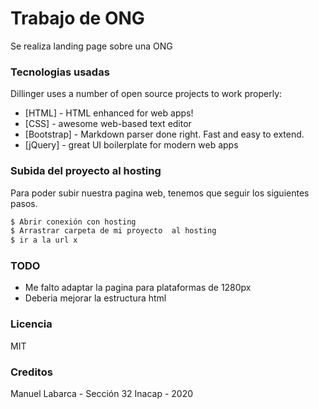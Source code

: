 # Trabajo de ONG

Se realiza landing page sobre una ONG

### Tecnologias usadas

Dillinger uses a number of open source projects to work properly:

* [HTML] - HTML enhanced for web apps!
* [CSS] - awesome web-based text editor
* [Bootstrap] - Markdown parser done right. Fast and easy to extend.
* [jQuery] - great UI boilerplate for modern web apps


### Subida del proyecto al hosting

Para poder subir nuestra pagina web, tenemos que seguir los siguientes pasos.

```sh
$ Abrir conexión con hosting
$ Arrastrar carpeta de mi proyecto  al hosting
$ ir a la url x 
```

### TODO

 - Me falto adaptar la pagina para plataformas de 1280px
 - Deberia mejorar la estructura html


### Licencia

MIT

### Creditos

Manuel Labarca - Sección 32 Inacap - 2020
